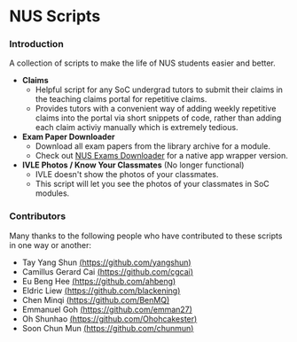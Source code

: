 NUS Scripts
=================

### Introduction

A collection of scripts to make the life of NUS students easier and better.

- **Claims**
  - Helpful script for any SoC undergrad tutors to submit their claims in the teaching claims portal for repetitive claims.
  - Provides tutors with a convenient way of adding weekly repetitive claims into the portal via short snippets of code, rather
    than adding each claim activiy manually which is extremely tedious.
- **Exam Paper Downloader**
  - Download all exam papers from the library archive for a module.
  - Check out [NUS Exams Downloader](https://github.com/nusmodifications/nus-exams-downloader) for a native app wrapper version.
- **IVLE Photos / Know Your Classmates** (No longer functional)
  - IVLE doesn't show the photos of your classmates.
  - This script will let you see the photos of your classmates in SoC modules.

### Contributors

Many thanks to the following people who have contributed to these scripts in one way or another:

- Tay Yang Shun [(https://github.com/yangshun)](https://github.com/yangshun)
- Camillus Gerard Cai [(https://github.com/cgcai)](https://github.com/cgcai)
- Eu Beng Hee [(https://github.com/ahbeng)](https://github.com/ahbeng)
- Eldric Liew [(https://github.com/blackening)](https://github.com/blackening)
- Chen Minqi [(https://github.com/BenMQ)](https://github.com/BenMQ)
- Emmanuel Goh [(https://github.com/emman27)](https://github.com/emman27)
- Oh Shunhao [(https://github.com/Ohohcakester)](https://github.com/Ohohcakester)
- Soon Chun Mun [(https://github.com/chunmun)](https://github.com/chunmun)
